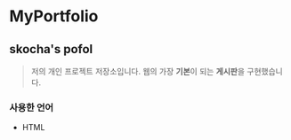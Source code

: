 # MyPortfolio


## skocha's pofol
> 저의 개인 프로젝트 저장소입니다.
> 웹의 가장 **기본**이 되는 **게시판**을 구현했습니다.


### 사용한 언어
<ul>
  <li>HTML</li>
</ul>  
  
